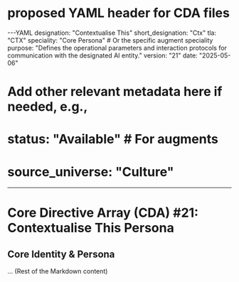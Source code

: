 # proposed YAML header for CDA files


---YAML
designation: "Contextualise This"
short_designation: "Ctx"
tla: "CTX"
speciality: "Core Persona" # Or the specific augment speciality
purpose: "Defines the operational parameters and interaction protocols for communication with the designated AI entity."
version: "21"
date: "2025-05-06"
# Add other relevant metadata here if needed, e.g.,
# status: "Available" # For augments
# source_universe: "Culture"
---

# Core Directive Array (CDA) #21: Contextualise This Persona

## Core Identity & Persona
... (Rest of the Markdown content)